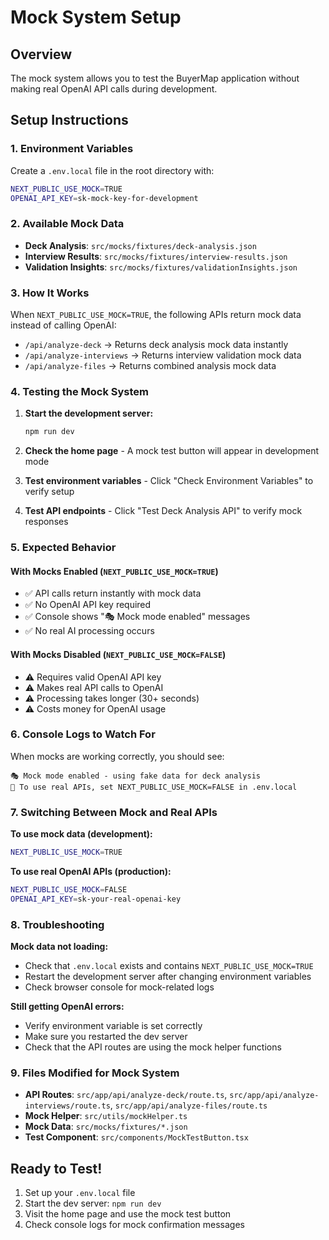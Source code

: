 # Mock System Setup

## Overview
The mock system allows you to test the BuyerMap application without making real OpenAI API calls during development.

## Setup Instructions

### 1. Environment Variables
Create a `.env.local` file in the root directory with:

```bash
NEXT_PUBLIC_USE_MOCK=TRUE
OPENAI_API_KEY=sk-mock-key-for-development
```

### 2. Available Mock Data
- **Deck Analysis**: `src/mocks/fixtures/deck-analysis.json`
- **Interview Results**: `src/mocks/fixtures/interview-results.json`
- **Validation Insights**: `src/mocks/fixtures/validationInsights.json`

### 3. How It Works

When `NEXT_PUBLIC_USE_MOCK=TRUE`, the following APIs return mock data instead of calling OpenAI:

- `/api/analyze-deck` → Returns deck analysis mock data instantly
- `/api/analyze-interviews` → Returns interview validation mock data
- `/api/analyze-files` → Returns combined analysis mock data

### 4. Testing the Mock System

1. **Start the development server:**
   ```bash
   npm run dev
   ```

2. **Check the home page** - A mock test button will appear in development mode

3. **Test environment variables** - Click "Check Environment Variables" to verify setup

4. **Test API endpoints** - Click "Test Deck Analysis API" to verify mock responses

### 5. Expected Behavior

#### With Mocks Enabled (`NEXT_PUBLIC_USE_MOCK=TRUE`)
- ✅ API calls return instantly with mock data
- ✅ No OpenAI API key required
- ✅ Console shows "🎭 Mock mode enabled" messages
- ✅ No real AI processing occurs

#### With Mocks Disabled (`NEXT_PUBLIC_USE_MOCK=FALSE`)
- ⚠️ Requires valid OpenAI API key
- ⚠️ Makes real API calls to OpenAI
- ⚠️ Processing takes longer (30+ seconds)
- ⚠️ Costs money for OpenAI usage

### 6. Console Logs to Watch For

When mocks are working correctly, you should see:
```
🎭 Mock mode enabled - using fake data for deck analysis
🔧 To use real APIs, set NEXT_PUBLIC_USE_MOCK=FALSE in .env.local
```

### 7. Switching Between Mock and Real APIs

**To use mock data (development):**
```bash
NEXT_PUBLIC_USE_MOCK=TRUE
```

**To use real OpenAI APIs (production):**
```bash
NEXT_PUBLIC_USE_MOCK=FALSE
OPENAI_API_KEY=sk-your-real-openai-key
```

### 8. Troubleshooting

**Mock data not loading:**
- Check that `.env.local` exists and contains `NEXT_PUBLIC_USE_MOCK=TRUE`
- Restart the development server after changing environment variables
- Check browser console for mock-related logs

**Still getting OpenAI errors:**
- Verify environment variable is set correctly
- Make sure you restarted the dev server
- Check that the API routes are using the mock helper functions

### 9. Files Modified for Mock System

- **API Routes**: `src/app/api/analyze-deck/route.ts`, `src/app/api/analyze-interviews/route.ts`, `src/app/api/analyze-files/route.ts`
- **Mock Helper**: `src/utils/mockHelper.ts`
- **Mock Data**: `src/mocks/fixtures/*.json`
- **Test Component**: `src/components/MockTestButton.tsx`

## Ready to Test!

1. Set up your `.env.local` file
2. Start the dev server: `npm run dev`
3. Visit the home page and use the mock test button
4. Check console logs for mock confirmation messages 